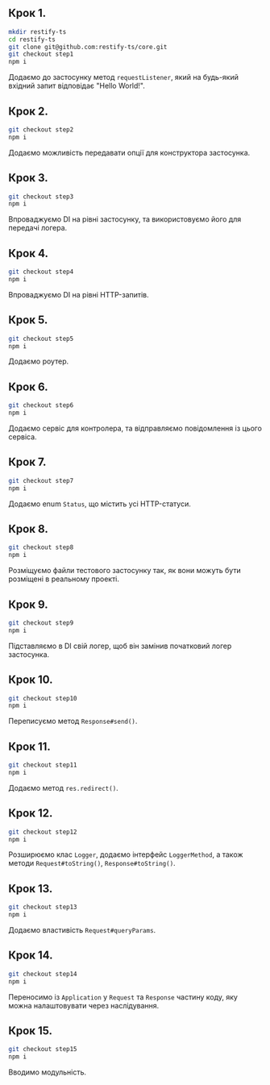 ## Крок 1.

```bash
mkdir restify-ts
cd restify-ts
git clone git@github.com:restify-ts/core.git
git checkout step1
npm i
```

Додаємо до застосунку метод `requestListener`, який на будь-який вхідний запит відповідає "Hello World!".

## Крок 2.

```bash
git checkout step2
npm i
```

Додаємо можливість передавати опції для конструктора застосунка.

## Крок 3.

```bash
git checkout step3
npm i
```

Впроваджуємо DI на рівні застосунку, та використовуємо його для передачі логера.

## Крок 4.

```bash
git checkout step4
npm i
```

Впроваджуємо DI на рівні HTTP-запитів.

## Крок 5.

```bash
git checkout step5
npm i
```

Додаємо роутер.

## Крок 6.

```bash
git checkout step6
npm i
```

Додаємо сервіс для контролера, та відправляємо повідомлення із цього сервіса.

## Крок 7.

```bash
git checkout step7
npm i
```

Додаємо enum `Status`, що містить усі HTTP-статуси.

## Крок 8.

```bash
git checkout step8
npm i
```

Розміщуємо файли тестового застосунку так, як вони можуть бути розміщені в реальному проекті.

## Крок 9.

```bash
git checkout step9
npm i
```

Підставляємо в DI свій логер, щоб він замінив початковий логер застосунка.

## Крок 10.

```bash
git checkout step10
npm i
```

Переписуємо метод `Response#send()`.

## Крок 11.

```bash
git checkout step11
npm i
```

Додаємо метод `res.redirect()`.

## Крок 12.

```bash
git checkout step12
npm i
```

Розширюємо клас `Logger`, додаємо інтерфейс `LoggerMethod`, а також методи `Request#toString()`, `Response#toString()`.

## Крок 13.

```bash
git checkout step13
npm i
```

Додаємо властивість `Request#queryParams`.

## Крок 14.

```bash
git checkout step14
npm i
```

Переносимо із `Application` у `Request` та `Response` частину коду, яку можна налаштовувати через наслідування.

## Крок 15.

```bash
git checkout step15
npm i
```

Вводимо модульність.
